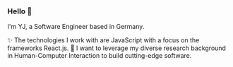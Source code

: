 ### Hello 👋

I'm YJ, a Software Engineer based in Germany.

✨ The technologies I work with are JavaScript with a focus on the frameworks React.js.
🔭 I want to leverage my diverse research background in Human-Computer Interaction to build cutting-edge software.





<!--
**jes14/jes14** is a ✨ _special_ ✨ repository because its `README.md` (this file) appears on your GitHub profile.

Here are some ideas to get you started:

- 🔭 I’m currently working on ...
- 🌱 I’m currently learning ...
- 👯 I’m looking to collaborate on ...
- 🤔 I’m looking for help with ...
- 💬 Ask me about ...
- 📫 How to reach me: ...
- 😄 Pronouns: ...
- ⚡ Fun fact: ...

Previously, I developed cool mobile game in the gaming company and interested in data analysis and visualization.

- 🌱 I’m currently interestedi in
- 📫 How to reach me: [Twitter](https://www.twitter.com) or LinkedIn
-->
